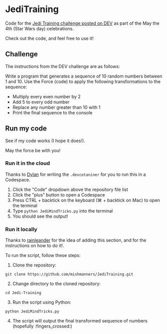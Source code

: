 # JediTraining

Code for the [Jedi Training challenge posted on DEV](https://dev.to/devteam/jedi-training-challenge-5a48) as part of the May the 4th (Star Wars day) celebrations.

Check out the code, and feel free to use it!

## Challenge

The instructions from the DEV challenge are as follows:

Write a program that generates a sequence of 10 random numbers between 1 and 10.
Use the Force (code) to apply the following transformations to the sequence:

- Multiply every even number by 2
- Add 5 to every odd number
- Replace any number greater than 10 with 1
- Print the final sequence to the console

## Run my code

See if my code works (I hope it does!).

May the force be with you!

### Run it in the cloud

Thanks to [Dylan](dylan-mccarthy) for writing the `.devcotaniner` for you to run this in a Codespace.

1. Click the "Code" dropdown above the repository file list
2. Click the "plus" button to open a Codespace
3. Press CTRL + backtick on the keyboard (⌘ + backtick on Mac) to open the terminal
4. Type ```python JediMindTricks.py``` into the terminal
5. You should see the output!

### Run it locally

Thanks to [rainleander](https://github.com/rainleander/may-the-fourth/blob/main/README.md) for the idea of adding this section, and for the instructions on how to do it!.

To run the script, follow these steps:

1. Clone the repository:

```
git clone https://github.com/mishmanners/JediTraining.git
```

2. Change directory to the cloned repository:

```
cd Jedi-Training
```

3. Run the script using Python:

```
python JediMindTricks.py
```

4. The script will output the final transformed sequence of numbers (hopefully :fingers_crossed:)
